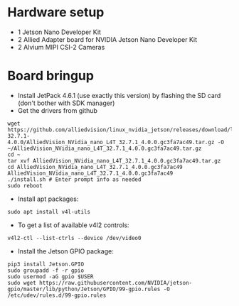 # Hardware setup
* 1 Jetson Nano Developer Kit
* 2 Allied Adapter board for NVIDIA Jetson Nano Developer Kit
* 2 Alvium MIPI CSI-2 Cameras

# Board bringup

* Install JetPack 4.6.1 (use exactly this version) by flashing the SD card (don't bother with SDK manager)
* Get the drivers from github
```
wget https://github.com/alliedvision/linux_nvidia_jetson/releases/download/l4t-32.7.1-4.0.0/AlliedVision_NVidia_nano_L4T_32.7.1_4.0.0.gc3fa7ac49.tar.gz -O ~/AlliedVision_NVidia_nano_L4T_32.7.1_4.0.0.gc3fa7ac49.tar.gz
cd ~
tar xvf AlliedVision_NVidia_nano_L4T_32.7.1_4.0.0.gc3fa7ac49.tar.gz
cd AlliedVision_NVidia_nano_L4T_32.7.1_4.0.0.gc3fa7ac49
AlliedVision_NVidia_nano_L4T_32.7.1_4.0.0.gc3fa7ac49
./install.sh # Enter prompt info as needed
sudo reboot
```
* Install apt packages:
```
sudo apt install v4l-utils
```
* To get a list of available v4l2 controls:
```
v4l2-ctl --list-ctrls --device /dev/video0
```
* Install the Jetson GPIO package:
```
pip3 install Jetson.GPIO
sudo groupadd -f -r gpio
sudo usermod -aG gpio $USER
sudo wget https://raw.githubusercontent.com/NVIDIA/jetson-gpio/master/lib/python/Jetson/GPIO/99-gpio.rules -O /etc/udev/rules.d/99-gpio.rules
```

